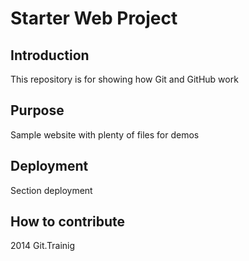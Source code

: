# Starter Web Project

## Introduction
This repository is for showing how Git and GitHub work

## Purpose

Sample website with plenty of files for demos

## Deployment

Section deployment

## How to contribute

2014 Git.Trainig